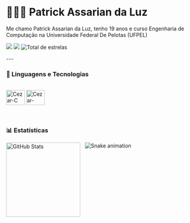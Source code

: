 # 👩🏻‍💻 Patrick Assarian da Luz



Me chamo Patrick Assarian da Luz, tenho 19 anos e curso Engenharia de Computação na Universidade Federal De Pelotas (UFPEL)



<div> 

  <a href="https://www.instagram.com/patrick_assarian" target="_blank"><img src="https://img.shields.io/badge/-Instagram-%23E4405F?style=for-the-badge&logo=instagram&logoColor=white" target="_blank"></a>
  <a href="https://www.linkedin.com/in/patrick-assarian-da-luz-a4382422b" target="_blank"><img src="https://img.shields.io/badge/-LinkedIn-%230077B5?style=for-the-badge&logo=linkedin&logoColor=white" target="_blank"></a>
  <img 
            alt="Total de estrelas" 
            title="Total de estrelas GitHub" 
            src="https://custom-icon-badges.demolab.com/github/stars/PatrickAssarian?color=55960c&style=for-the-badge&labelColor=488207&logo=star&label=estrelas"
        />
    </a> 
   
  
</div>
---

### 🤖 Linguagens e Tecnologias

<div style="display: inline_block"><br>
  <img align="center" alt="Cezar-C" height="40" width="50" src="https://cdn.jsdelivr.net/gh/devicons/devicon@latest/icons/c/c-original.svg">
  <img align="center" alt="Cezar-Java" height="40" width="50" src="https://cdn.jsdelivr.net/gh/devicons/devicon@latest/icons/java/java-original-wordmark.svg">

</div>
  

<br/>
<br/>

### 📊 Estatísticas

<p>
  <img 
    align="left" 
    alt="GitHub Stats" 
    height="200" 
    style="padding-right: 10px;" 
    src="https://github-readme-stats.vercel.app/api?username=PatrickAssarian&show_icons=true&theme=tokyonight&include_all_commits=true&locale=pt-br" 
  />

  ![Snake animation](https://github.com/PatrickAssarian)
